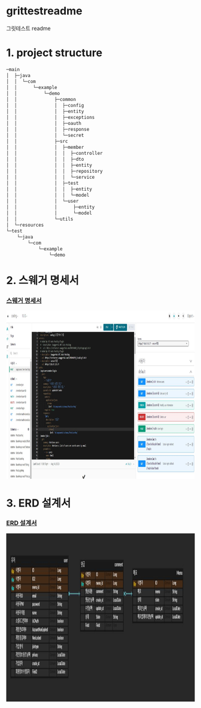 # grittestreadme
그릿테스트 readme

###
# 1. project structure
```
─main
│  ├─java
│  │  └─com
│  │      └─example
│  │          └─demo
│  │              ├─common
│  │              │  ├─config
│  │              │  ├─entity
│  │              │  ├─exceptions
│  │              │  ├─oauth
│  │              │  ├─response
│  │              │  └─secret
│  │              ├─src
│  │              │  ├─member
│  │              │  │  ├─controller
│  │              │  │  ├─dto
│  │              │  │  ├─entity
│  │              │  │  ├─repository
│  │              │  │  └─service
│  │              │  ├─test
│  │              │  │  ├─entity
│  │              │  │  └─model
│  │              │  └─user
│  │              │      ├─entity
│  │              │      └─model
│  │              └─utils
│  └─resources
└─test
    └─java
        └─com
            └─example
                └─demo
```


###
# 2. 스웨거 명세서
  ### [스웨거 명세서](https://app.swaggerhub.com/apis/SIMBONGGYO_1/coding/1.0.0)

<img src="./image/001.JPG" style="height:450px">



# 3. ERD 설계서

  ### [ERD 설계서](https://www.erdcloud.com/p/mzTwMazZNm7wTf8ht)

<img src="./image/002.JPG" style="height:450px">


